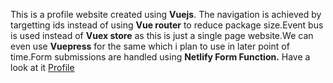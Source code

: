 This is a profile website created using **Vuejs**. The navigation is achieved by targetting ids instead of using **Vue router** to reduce package size.Event bus is used instead of **Vuex store** as this is just a single page website.We can even use **Vuepress** for the same which i plan to use in later point of time.Form submissions are handled using **Netlify Form Function.** Have a look at it [Profile](http://kunalahirrao.netlify.app)

